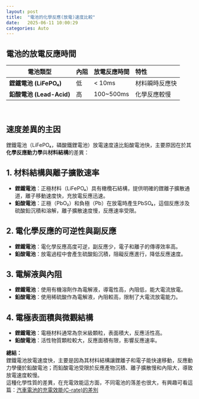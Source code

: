 ```yaml
---
layout: post
title:  "電池的化學反應(放電)速度比較"
date:   2025-06-11 10:00:29
categories: Auto
---
```


## 電池的放電反應時間

| **電池類型** | **內阻** | **放電反應時間** | **特性** |
|-------------|----------|:----------------------|:----------|
| **鋰鐵電池 (LiFePO₄)** | 低 | < 10ms | 材料瞬時反應快 |
| **鉛酸電池 (Lead-Acid)** | 高 | 100~500ms | 化學反應較慢 |
  
<br>
  
## 速度差異的主因
鋰鐵電池（LiFePO₄，磷酸鐵鋰電池）放電速度遠比鉛酸電池快，主要原因在於其**化學反應動力學**與**材料結構**的差異：

## 1. 材料結構與離子擴散速率
- **鋰鐵電池**：正極材料（LiFePO₄）具有橄欖石結構，提供明確的鋰離子擴散通道，離子移動速度快，充放電反應迅速。
- **鉛酸電池**：正極（PbO₂）和負極（Pb）在放電時產生PbSO₄，這個反應涉及硫酸鉛沉積和溶解，離子擴散速度慢，反應速率受限。

## 2. 電化學反應的可逆性與副反應
- **鋰鐵電池**：電化學反應高度可逆，副反應少，電子和離子的傳導效率高。
- **鉛酸電池**：放電過程中會產生硫酸鉛沉積，阻礙反應進行，降低反應速度。

## 3. 電解液與內阻
- **鋰鐵電池**：使用有機溶劑作為電解液，導電性高，內阻低，能大電流放電。
- **鉛酸電池**：使用稀硫酸作為電解液，內阻較高，限制了大電流放電能力。

## 4. 電極表面積與微觀結構
- **鋰鐵電池**：電極材料通常為奈米級顆粒，表面積大，反應活性高。
- **鉛酸電池**：活性物質顆粒較大，反應面積有限，影響反應速率。

**總結：**  
鋰鐵電池放電速度快，主要是因為其材料結構讓鋰離子和電子能快速移動，反應動力學優於鉛酸電池；而鉛酸電池受限於反應產物沉積、離子擴散慢和內阻大，導致放電速度較慢。  
這種化學性質的差異，在充電效能這方面，不同電池的落差也很大，有興趣可看這篇：[汽車電池的充電效能(C-rate)的差別](https://1stbenz.github.io/2025/car-bms.html)